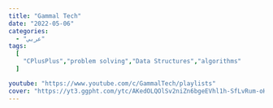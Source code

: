 ```yaml
---
title: "Gammal Tech"
date: "2022-05-06"
categories:
  - "عربي"
tags:
  [
    "CPlusPlus","problem solving","Data Structures","algorithms"
  ]

youtube: "https://www.youtube.com/c/GammalTech/playlists"
cover: "https://yt3.ggpht.com/ytc/AKedOLQOlSv2niZn6bgeEVhl1h-SfLvRum-oHrVh0xli=s88-c-k-c0x00ffffff-no-rj"
---
```

